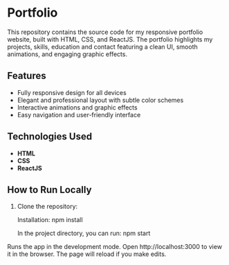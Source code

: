 
# Portfolio
This repository contains the source code for my responsive portfolio website, built with HTML, CSS, and ReactJS. The portfolio highlights my projects, skills, education and contact featuring a clean UI, smooth animations, and engaging graphic effects. 

## Features

- Fully responsive design for all devices
- Elegant and professional layout with subtle color schemes
- Interactive animations and graphic effects
- Easy navigation and user-friendly interface

## Technologies Used

- **HTML**
- **CSS**
- **ReactJS**

## How to Run Locally

1. Clone the repository:
   
   Installation: npm install

   In the project directory, you can run: npm start

Runs the app in the development mode.
Open http://localhost:3000 to view it in the browser. The page will reload if you make edits.
